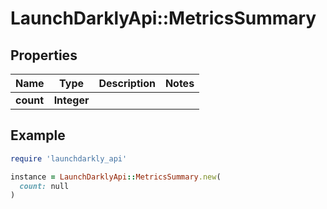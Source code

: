 # LaunchDarklyApi::MetricsSummary

## Properties

| Name | Type | Description | Notes |
| ---- | ---- | ----------- | ----- |
| **count** | **Integer** |  |  |

## Example

```ruby
require 'launchdarkly_api'

instance = LaunchDarklyApi::MetricsSummary.new(
  count: null
)
```

